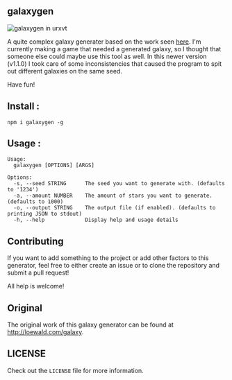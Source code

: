 ## galaxygen

![galaxygen in urxvt](https://i.imgur.com/lrZOJWy.gif)

A quite complex galaxy generater based on the work seen [here](http://loewald.com/galaxy).
I'm currently making a game that needed a generated galaxy, so I thought that someone else could maybe use this tool as well.
In this newer version (v1.1.0) I took care of some inconsistencies that caused the program to spit out different galaxies on the same seed. 

Have fun!

## Install :
```
npm i galaxygen -g
```

## Usage :
```
Usage:
  galaxygen [OPTIONS] [ARGS]

Options:
  -s, --seed STRING      The seed you want to generate with. (defaults to '1234')
  -a, --amount NUMBER    The amount of stars you want to generate. (defaults to 1000)
  -o, --output STRING    The output file (if enabled). (defaults to printing JSON to stdout)
  -h, --help             Display help and usage details

```

## Contributing

If you want to add something to the project or add other factors to this generator, feel free to either create an issue or to clone the repository and submit a pull request!

All help is welcome!

## Original

The original work of this galaxy generator can be found at http://loewald.com/galaxy.

## LICENSE
Check out the `LICENSE` file for more information.
